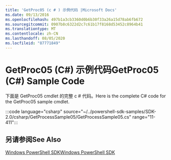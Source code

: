 ```yaml
---
title: 'GetProc05 (c # ) 示例代码 |Microsoft Docs'
ms.date: 09/13/2016
ms.openlocfilehash: 497b1a3cb3360d0b6b30f33a26a15d78ab6fb672
ms.sourcegitcommit: 0907b8c6322d2c7c61b17f8168d53452c8964b41
ms.translationtype: MT
ms.contentlocale: zh-CN
ms.lasthandoff: 08/05/2020
ms.locfileid: "87771849"
---
```

# <a name="getproc05-c-sample-code"></a><span data-ttu-id="3458c-102">GetProc05 (C#) 示例代码</span><span class="sxs-lookup"><span data-stu-id="3458c-102">GetProc05 (C#) Sample Code</span></span>

<span data-ttu-id="3458c-103">下面是 GetProc05 cmdlet 的完整 c # 代码。</span><span class="sxs-lookup"><span data-stu-id="3458c-103">Here is the complete C# code for the GetProc05 sample cmdlet.</span></span>

:::code language="csharp" source="~/../powershell-sdk-samples/SDK-2.0/csharp/GetProcessSample05/GetProcessSample05.cs" range="11-411":::

## <a name="see-also"></a><span data-ttu-id="3458c-104">另请参阅</span><span class="sxs-lookup"><span data-stu-id="3458c-104">See Also</span></span>

[<span data-ttu-id="3458c-105">Windows PowerShell SDK</span><span class="sxs-lookup"><span data-stu-id="3458c-105">Windows PowerShell SDK</span></span>](../windows-powershell-reference.md)
